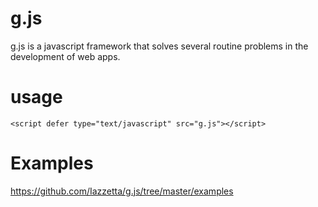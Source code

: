 # g.js
g.js is a javascript framework that solves several routine problems in the development of web apps.

# usage

```<script defer type="text/javascript" src="g.js"></script>```

# Examples

https://github.com/Iazzetta/g.js/tree/master/examples